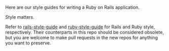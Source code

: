 Here are our style guides for writing a Ruby on Rails application.

Style matters.

Refer to [rails-style-guide](https://github.com/lumoslabs/rails-style-guide) and [ruby-style-guide](https://github.com/lumoslabs/ruby-style-guide) for Rails and Ruby style, respectively. Their counterparts in this repo should be considered obsolete, but you are welcome to make pull requests in the new repos for anything you want to preserve.